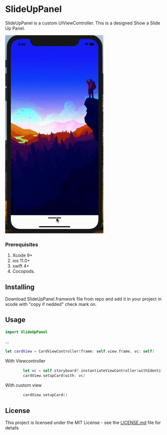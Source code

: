 # SlideUpPanel

SlideUpPanel is a custom UIViewController.
This is a designed Show a Slide Up Panel.

![](SlideUpPanel.gif)

### Prerequisites
1. Xcode 9+
2. ios 11.0+
3. swift 4+
4. Cocopods.

## Installing
Download SlideUpPanel.framwork file from repo and add it in your project in xcode
with "copy if nedded" check mark on.
## Usage
``` swift
import SlideUpPanel
```
...
``` swift
let cardView = CardViewController(frame: self.view.frame, vc: self)
```
With Viewcontroller
``` swift
        let vc = self.storyboard?.instantiateViewController(withIdentifier: "ViewController_2") as! ViewController_2
        cardView.setupCard(with: vc)
```
With custom view
``` swift
        cardView.setupCard()
```



## License

This project is licensed under the MIT License - see the [LICENSE.md](LICENSE) file for details



